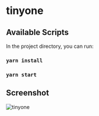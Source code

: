 # tinyone

## Available Scripts

In the project directory, you can run:

### `yarn install`
### `yarn start`

## Screenshot

![tinyone](https://user-images.githubusercontent.com/91267121/141312592-00afcd33-46ce-4c40-adff-8f4ffc12dfe1.png)
